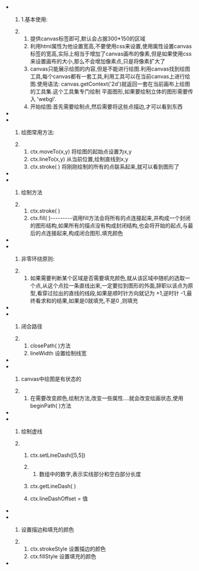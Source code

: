 - 1. 1.基本使用:

  2. 1. 提供canvas标签即可,默认会占据300*150的区域
     2. 利用html属性为他设置宽高,不要使用css来设置,使用属性设置canvas标签的宽高,实际上相当于增加了canvas画布的像素,但是如果使用css来设置画布的大小,那么不会增加像素点,只是将像素扩大了
     3. canvas只能展示绘图的内容,但是不能进行绘图.利用canvas找到绘图工具,每个canvas都有一套工具,利用工具可以在当前canvas上进行绘图.使用语法: canvas.getContext('2d')就返回一套在当前画布上绘图的工具集.这个工具集专门绘制 平面图形,如果要绘制立体的图形需要传入 'webgl'.
     4. 开始绘图:首先需要绘制点,然后需要将这些点描边,才可以看到东西

-  

- 1. 绘图常用方法:

  2. 1. ctx.moveTo(x,y)       将绘图的起始点设置为x,y
     2. ctx.lineTo(x,y)   从当前位置,绘制直线到x,y
     3. ctx.stroke(       )     将刚刚绘制的所有的点联系起来,就可以看到图形了

-  

- 1. 绘制方法

  2. 1. ctx.stroke( )
     2. ctx.fill(       )---------调用fill方法会将所有的点连接起来,并构成一个封闭的图形结构,如果所有的描点没有构成封闭结构,也会将开始的起点,与最后的点连接起来,构成闭合图形,填充颜色

-  

- 1. 非零环绕原则:

  2. 1. 如果需要判断某个区域是否需要填充颜色,就从该区域中随机的选取一个点,从这个点拉一条直线出来,一定要拉到图形的外面,辞职以该点为原型,看穿过拉出的直线的线段,如果是顺时针方向就记为 +1,逆时针 -1,最终看求和的结果,如果是0就填充,不是0 ,则填充

-  

- 1. 闭合路径

  2. 1. closePath(       )方法
     2. lineWidth       设置绘制线宽

-  

- 1. canvas中绘图是有状态的

  2. 1. 在需要改变颜色,绘制方法,改变一些属性....就会改变绘画状态,使用beginPath(       )方法

-  

- 1. 绘制虚线

  2. 1. ctx.setLineDash([5,5])

     2. 1. 数组中的数字,表示实线部分和空白部分长度

     3. ctx.getLineDash( )

     4. ctx.lineDashOffset       = 值

-  

- 1. 设置描边和填充的颜色

  2. 1. ctx.strokeStyle 设置描边的颜色
     2. ctx.fillStyle     设置填充的颜色

-  
